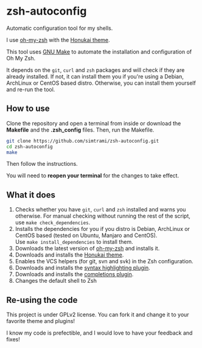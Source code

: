 # zsh-autoconfig

Automatic configuration tool for my shells.

I use [oh-my-zsh](https://ohmyz.sh/) with the [Honukai theme](https://github.com/oskarkrawczyk/honukai-iterm-zsh).

This tool uses [GNU Make](https://www.gnu.org/software/make/) to automate the installation and configuration of Oh My Zsh.

It depends on the `git`, `curl` and `zsh` packages and will check if they are already installed.
If not, it can install them you if you're using a Debian, ArchLinux or CentOS based distro.
Otherwise, you can install them yourself and re-run the tool.

## How to use

Clone the repository and open a terminal from inside or download the **Makefile** and the **.zsh_config** files. Then, run the Makefile.

```sh
git clone https://github.com/simtrami/zsh-autoconfig.git
cd zsh-autoconfig
make
```

Then follow the instructions.

You will need to **reopen your terminal** for the changes to take effect.

## What it does

1. Checks whether you have `git`, `curl` and `zsh` installed and warns you otherwise.
For manual checking without running the rest of the script, use `make check_dependencies`.
1. Installs the dependencies for you if you distro is Debian, ArchLinux or CentOS based (tested on Ubuntu, Manjaro and CentOS).  
Use `make install_dependencies` to install them.
1. Downloads the latest version of [oh-my-zsh](https://ohmyz.sh/#install) and installs it.
1. Downloads and installs the [Honukai theme](https://github.com/oskarkrawczyk/honukai-iterm-zsh).
1. Enables the VCS helpers (for git, svn and svk) in the Zsh configuration.
1. Downloads and installs the [syntax highlighting plugin](https://github.com/zsh-users/zsh-syntax-highlighting).
1. Downloads and installs the [completions plugin](https://github.com/zsh-users/zsh-completions).
1. Changes the default shell to Zsh

## Re-using the code

This project is under GPLv2 license.
You can fork it and change it to your favorite theme and plugins!

I know my code is prefectible, and I would love to have your feedback and fixes!
